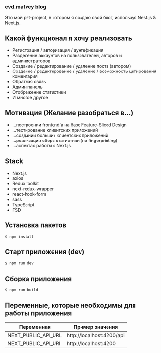 ### evd.matvey blog

Это мой pet-project, в котором я создаю свой блог, используя Nest.js & Next.js.

## Какой функционал я хочу реализовать

- Регистрация / авторизация / аунтефикация
- Разделение аккаунтов на пользователей, авторов и администраторов
- Создание / редактирование / удаление поста (автором)
- Создание / редактирование / удаление / возможность цитирования коментария
- Обратная связь
- Админ панель
- Отображение статистики
- И многое другое

## Мотивация (Желание разобраться в...)

- ...построении frontend'а на базе Feature-Sliced Design
- ...тестирование клиентских приложений
- ...создании больших клиентских приложений
- ...реализации сбора статистики (не fingerprinting)
- ...аспектах работы с Next.js

## Stack

- Next.js
- axios
- Redux toolkit
- next-redux-wrapper
- react-hook-form
- sass
- TypeScript
- FSD

## Установка пакетов

```bash
$ npm install
```

## Старт приложения (dev)

```bash
$ npm run dev
```

## Сборка приложения

```bash
$ npm run build
```

## Переменные, которые необходимы для работы приложения

| Переменная          | Пример значения           |
| ------------------- | ------------------------- |
| NEXT_PUBLIC_API_URL | http://localhost:4200/api |
| NEXT_PUBLIC_API_URI | http://localhost:4200     |
